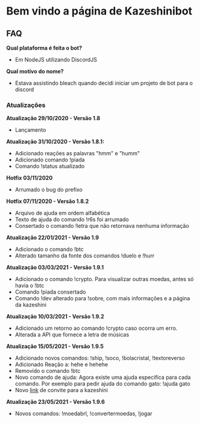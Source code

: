 # Bem vindo a página de Kazeshinibot

## FAQ

**Qual plataforma é feita o bot?**

* Em NodeJS utilizando DiscordJS

**Qual motivo do nome?**

* Estava assistindo bleach quando decidi iniciar um projeto de bot para o discord

### Atualizações

**Atualização 29/10/2020 - Versão 1.8**
* Lançamento

**Atualização 31/10/2020 - Versão 1.8.1:**
* Adicionado reações as palavras "hmm" e "humm"
* Adicionado comando !piada
* Comando !status atualizado

**Hotfix 03/11/2020**
* Arrumado o bug do prefixo

**Hotfix 07/11/2020 - Versão 1.8.2**
* Arquivo de ajuda em ordem alfabética
* Texto de ajuda do comando !r6s foi arrumado
* Consertado o comando !letra que não retornava nenhuma informação

**Atualização 22/01/2021 - Versão 1.9**
* Adicionado o comando !btc
* Alterado tamanho da fonte dos comandos !duelo e !hurr

**Atualização 03/03/2021 - Versão 1.9.1**
* Adicionado o comando !crypto. Para visualizar outras moedas, antes só havia o !btc
* Comando !piada consertado
* Comando !dev alterado para !sobre, com mais informações e a página da kazeshini

**Atualização 10/03/2021 - Versão 1.9.2**
- Adicionado um retorno ao comando !crypto caso ocorra um erro.
- Alterada a API que fornece a letra de músicas

**Atualização 15/05/2021 - Versão 1.9.5**
- Adicionado novos comandos: !ship, !soco, !bolacristal, !textoreverso
- Adicionado Reação a: hehe e hehehe
- Removido o comando !btc
- Novo comando de ajuda: Agora existe uma ajuda especifica para cada comando. Por exemplo para pedir ajuda do comando gato: !ajuda gato
- Novo [link](https://kurxz.github.io/kazeshinibot/convite/) de convite para a kazeshini

**Atualização 23/05/2021 - Versão 1.9.6**
- Novos comandos: !moedabrl, !convertermoedas, !jogar
